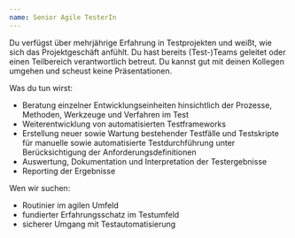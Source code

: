 ```yaml
---
name: Senior Agile TesterIn
---
```


Du verfügst über mehrjährige Erfahrung in Testprojekten und weißt, wie sich das 
Projektgeschäft anfühlt. Du hast bereits (Test-)Teams geleitet oder einen 
Teilbereich verantwortlich betreut. Du kannst gut mit deinen Kollegen umgehen 
und scheust keine Präsentationen.

Was du tun wirst:

* Beratung einzelner Entwicklungseinheiten hinsichtlich der Prozesse, Methoden, 
  Werkzeuge und Verfahren im Test
* Weiterentwicklung von automatisierten Testframeworks
* Erstellung neuer sowie Wartung bestehender Testfälle und Testskripte für 
  manuelle sowie automatisierte Testdurchführung unter Berücksichtigung der 
  Anforderungsdefinitionen
* Auswertung, Dokumentation und Interpretation der Testergebnisse
* Reporting der Ergebnisse

Wen wir suchen:

* Routinier im agilen Umfeld
* fundierter Erfahrungsschatz im Testumfeld
* sicherer Umgang mit Testautomatisierung
